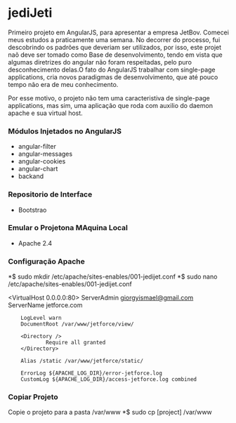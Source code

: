 # jediJeti #

Primeiro projeto em AngularJS, para apresentar a empresa JetBov. Comecei meus estudos a praticamente uma semana. No decorrer do processo, fui descobrindo os padrões que deveriam ser utilizados, por isso, este projet naõ deve ser tomado como Base de desenvolvimento, tendo em vista que algumas diretrizes do angular não foram respeitadas, pelo puro desconhecimento delas.O fato do AngularJS trabalhar com  single-page applications, cria novos paradigmas de desenvolvimento, que até pouco tempo não
era de meu conhecimento.

Por esse motivo, o projeto não tem uma caracteristiva de single-page applications, mas sim, uma aplicação que roda com auxilio do daemon apache e sua virtual host.

### Módulos Injetados no AngularJS ###
* angular-filter
* angular-messages
* angular-cookies
* angular-chart
* backand

### Repositorio de Interface ###
* Bootstrao

### Emular o Projetona MAquina Local ###
* Apache 2.4

### Configuração Apache ###
*$ sudo mkdir /etc/apache/sites-enables/001-jedijet.conf
*$ sudo nano /etc/apache/sites-enables/001-jedijet.conf

<VirtualHost 0.0.0.0:80>
        ServerAdmin giorgyismael@gmail.com
        ServerName jetforce.com

        LogLevel warn
        DocumentRoot /var/www/jetforce/view/

        <Directory />
                Require all granted
        </Directory>

        Alias /static /var/www/jetforce/static/

        ErrorLog ${APACHE_LOG_DIR}/error-jetforce.log
        CustomLog ${APACHE_LOG_DIR}/access-jetforce.log combined
</VirtualHost>


### Copiar Projeto ###
Copie o projeto para a pasta /var/www 
*$ sudo cp [project] /var/www
